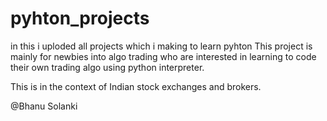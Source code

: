 # pyhton_projects
in this i uploded all projects which i making to learn pyhton
This project is mainly for newbies into algo trading who are interested in learning to code their own trading algo using python interpreter.

This is in the context of Indian stock exchanges and brokers.

@Bhanu Solanki
